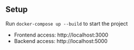 ## Setup

Run `docker-compose up --build` to start the project

- Frontend access: http://localhost:3000
- Backend access: http://localhost:5000
